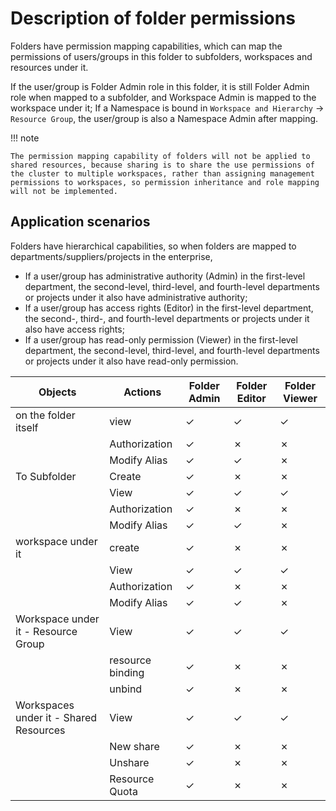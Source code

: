 # Description of folder permissions

Folders have permission mapping capabilities, which can map the permissions of users/groups in this folder to subfolders, workspaces and resources under it.

If the user/group is Folder Admin role in this folder, it is still Folder Admin role when mapped to a subfolder, and Workspace Admin is mapped to the workspace under it;
If a Namespace is bound in `Workspace and Hierarchy` -> `Resource Group`, the user/group is also a Namespace Admin after mapping.

!!! note

    The permission mapping capability of folders will not be applied to shared resources, because sharing is to share the use permissions of the cluster to multiple workspaces, rather than assigning management permissions to workspaces, so permission inheritance and role mapping will not be implemented.

## Application scenarios

Folders have hierarchical capabilities, so when folders are mapped to departments/suppliers/projects in the enterprise,

- If a user/group has administrative authority (Admin) in the first-level department, the second-level, third-level, and fourth-level departments or projects under it also have administrative authority;
- If a user/group has access rights (Editor) in the first-level department, the second-, third-, and fourth-level departments or projects under it also have access rights;
- If a user/group has read-only permission (Viewer) in the first-level department, the second-level, third-level, and fourth-level departments or projects under it also have read-only permission.

| Objects | Actions | Folder Admin | Folder Editor | Folder Viewer |
| --------------------------- | -------- | ------------ | ------------- | ------------- |
| on the folder itself | view | &check; | &check; | &check; |
| | Authorization | &check; | &cross; | &cross; |
| | Modify Alias ​​| &check; | &check; | &cross; |
| To Subfolder | Create | &check; | &cross; | &cross; |
| | View | &check; | &check; | &check; |
| | Authorization | &check; | &cross; | &cross; |
| | Modify Alias ​​| &check; | &check; | &cross; |
| workspace under it | create | &check; | &cross; | &cross; |
| | View | &check; | &check; | &check; |
| | Authorization | &check; | &cross; | &cross; |
| | Modify Alias ​​| &check; | &check; | &cross; |
| Workspace under it - Resource Group | View | &check; | &check; | &check; |
| | resource binding | &check; | &cross; | &cross; |
| | unbind | &check; | &cross; | &cross; |
| Workspaces under it - Shared Resources | View | &check; | &check; | &check; |
| | New share | &check; | &cross; | &cross; |
| | Unshare | &check; | &cross; | &cross; |
| | Resource Quota | &check; | &cross; | &cross; |